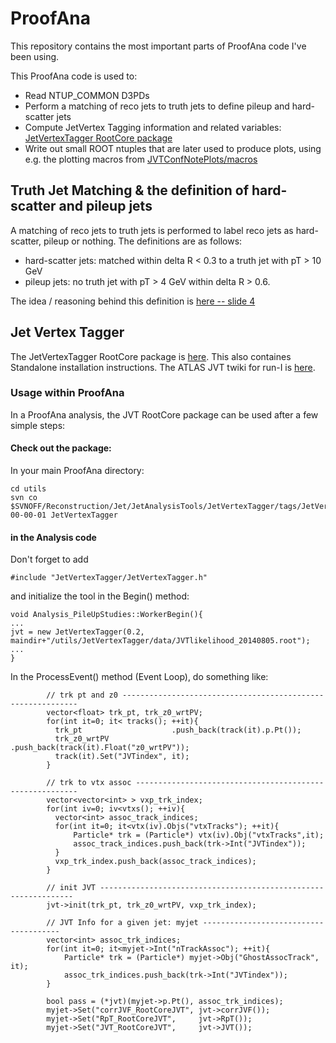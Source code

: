 ProofAna
=======================
This repository contains the most important parts of ProofAna code I've been using. 

This ProofAna code is used to:
 * Read NTUP_COMMON D3PDs 
 * Perform a matching of reco jets to truth jets to define pileup and hard-scatter jets 
 * Compute JetVertex Tagging information and related variables: [JetVertexTagger RootCore package](utils/JetVertexTagger)
 * Write out small ROOT ntuples that are later used to produce plots, using e.g. the plotting macros from [JVTConfNotePlots/macros](../JVTConfNotePlots/macros)


## Truth Jet Matching & the definition of hard-scatter and pileup jets

A matching of reco jets to truth jets is performed to label reco jets as hard-scatter, pileup or nothing. 
The definitions are as follows:
* hard-scatter jets: matched within delta R < 0.3 to a truth jet with pT > 10 GeV 
* pileup jets: no truth jet with pT > 4 GeV within delta R > 0.6. 

The idea / reasoning behind this definition is [here -- slide 4](https://cds.cern.ch/record/1640336/comments/attachments/get/92242/20131222_Qs_Richard.pdf)



## Jet Vertex Tagger

The JetVertexTagger RootCore package is [here](utils/JetVertexTagger). This also containes Standalone installation instructions. The ATLAS JVT twiki for run-I is [here](https://twiki.cern.ch/twiki/bin/viewauth/AtlasProtected/JetVertexTagger).

### Usage within ProofAna

In a ProofAna analysis, the JVT RootCore package can be used after a few simple steps:

#### Check out the package:
In your main ProofAna directory:

```
cd utils
svn co $SVNOFF/Reconstruction/Jet/JetAnalysisTools/JetVertexTagger/tags/JetVertexTagger-00-00-01 JetVertexTagger
```

#### in the Analysis code

Don't forget to add
```
#include "JetVertexTagger/JetVertexTagger.h"
```

and initialize the tool in the Begin() method:

```
void Analysis_PileUpStudies::WorkerBegin(){
...
jvt = new JetVertexTagger(0.2, maindir+"/utils/JetVertexTagger/data/JVTlikelihood_20140805.root");
...
}
```


In the ProcessEvent() method (Event Loop), do something like:
```
        // trk pt and z0 ------------------------------------------------------------
        vector<float> trk_pt, trk_z0_wrtPV;
        for(int it=0; it< tracks(); ++it){
          trk_pt                    .push_back(track(it).p.Pt());
          trk_z0_wrtPV              .push_back(track(it).Float("z0_wrtPV"));
          track(it).Set("JVTindex", it);
        }

        // trk to vtx assoc ---------------------------------------------------------
        vector<vector<int> > vxp_trk_index;
        for(int iv=0; iv<vtxs(); ++iv){
          vector<int> assoc_track_indices;
          for(int it=0; it<vtx(iv).Objs("vtxTracks"); ++it){
              Particle* trk = (Particle*) vtx(iv).Obj("vtxTracks",it);
              assoc_track_indices.push_back(trk->Int("JVTindex"));
          }
          vxp_trk_index.push_back(assoc_track_indices);
        }

        // init JVT ----------------------------------------------------------------
        jvt->init(trk_pt, trk_z0_wrtPV, vxp_trk_index);

        // JVT Info for a given jet: myjet --------------------------------------
        vector<int> assoc_trk_indices;
        for(int it=0; it<myjet->Int("nTrackAssoc"); ++it){
            Particle* trk = (Particle*) myjet->Obj("GhostAssocTrack", it);
            assoc_trk_indices.push_back(trk->Int("JVTindex"));
        }

        bool pass = (*jvt)(myjet->p.Pt(), assoc_trk_indices); 
        myjet->Set("corrJVF_RootCoreJVT", jvt->corrJVF());
        myjet->Set("RpT_RootCoreJVT",     jvt->RpT());
        myjet->Set("JVT_RootCoreJVT",     jvt->JVT());
```
